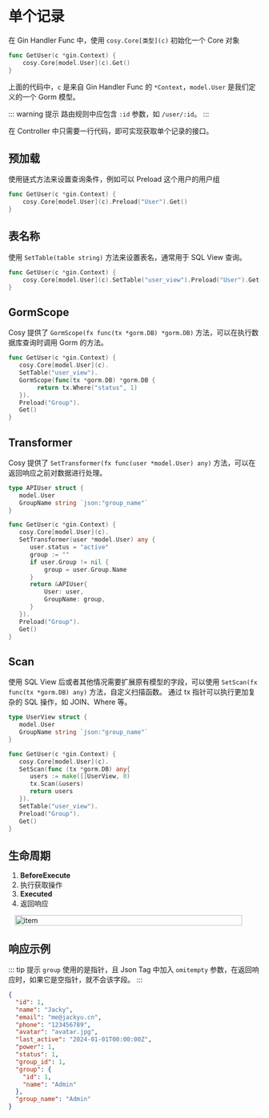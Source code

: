 # 单个记录

在 Gin Handler Func 中，使用 `cosy.Core[类型](c)` 初始化一个 Core 对象

```go
func GetUser(c *gin.Context) {
    cosy.Core[model.User](c).Get()
}
```

上面的代码中，`c` 是来自 Gin Handler Func 的 `*Context`，`model.User` 是我们定义的一个 Gorm 模型。

::: warning 提示
路由规则中应包含 `:id` 参数，如 `/user/:id`。
:::

在 Controller 中只需要一行代码，即可实现获取单个记录的接口。

## 预加载
使用链式方法来设置查询条件，例如可以 Preload 这个用户的用户组
```go
func GetUser(c *gin.Context) {
    cosy.Core[model.User](c).Preload("User").Get()
}
```

## 表名称
使用 `SetTable(table string)` 方法来设置表名，通常用于 SQL View 查询。
```go
func GetUser(c *gin.Context) {
    cosy.Core[model.User](c).SetTable("user_view").Preload("User").Get()
}
```

## GormScope
Cosy 提供了 `GormScope(fx func(tx *gorm.DB) *gorm.DB)` 方法，可以在执行数据库查询时调用 Gorm 的方法。

```go
func GetUser(c *gin.Context) {
   cosy.Core[model.User](c).
   SetTable("user_view").
   GormScope(func(tx *gorm.DB) *gorm.DB {
        return tx.Where("status", 1)
   }).
   Preload("Group").
   Get()
}
```

## Transformer
Cosy 提供了 `SetTransformer(fx func(user *model.User) any)` 方法，可以在返回响应之前对数据进行处理。

```go
type APIUser struct {
   model.User
   GroupName string `json:"group_name"`
}

func GetUser(c *gin.Context) {
   cosy.Core[model.User](c).
   SetTransformer(user *model.User) any {
      user.status = "active"
      group := ""
      if user.Group != nil {
		  group = user.Group.Name
      }
      return &APIUser{
		  User: user,
		  GroupName: group,
      }
   }).
   Preload("Group").
   Get()
}
```

## Scan
使用 SQL View 后或者其他情况需要扩展原有模型的字段，可以使用 `SetScan(fx func(tx *gorm.DB) any)` 方法，自定义扫描函数。
通过 tx 指针可以执行更加复杂的 SQL 操作，如 JOIN、Where 等。

```go
type UserView struct {
   model.User
   GroupName string `json:"group_name"`
}

func GetUser(c *gin.Context) {
   cosy.Core[model.User](c).
   SetScan(func (tx *gorm.DB) any{
      users := make([]UserView, 0)
      tx.Scan(&users)
      return users
   }).
   SetTable("user_view").
   Preload("Group").
   Get()
}
```

## 生命周期

1. **BeforeExecute**
2. 执行获取操作
3. **Executed**
4. 返回响应

<div style="display: flex;justify-content: center;">
    <img src="/assets/item.png" alt="item" style="max-width: 500px;width: 95%"/>
</div>

## 响应示例

::: tip 提示
`group` 使用的是指针，且 Json Tag 中加入 `omitempty` 参数，在返回响应时，如果它是空指针，就不会该字段。
:::

```json
{
  "id": 1,
  "name": "Jacky",
  "email": "me@jackyu.cn",
  "phone": "123456789",
  "avatar": "avatar.jpg",
  "last_active": "2024-01-01T00:00:00Z",
  "power": 1,
  "status": 1,
  "group_id": 1,
  "group": {
    "id": 1,
    "name": "Admin"
  },
  "group_name": "Admin"
}    
```
